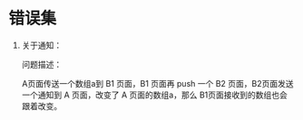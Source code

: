 # 错误集

1. 关于通知：

   问题描述：

   A页面传送一个数组a到 B1 页面，B1 页面再 push 一个 B2 页面，B2页面发送一个通知到 A 页面，改变了 A 页面的数组a，那么 B1页面接收到的数组也会跟着改变。

